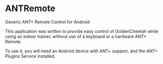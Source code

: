 # ANTRemote
Generic ANT+ Remote Control for Android

This application was written to provide easy control of GoldenCheetah while using an indoor trainer, without use of a 
keyboard or a hardware ANT+ Remote.

To use it, you will need an Android device with ANT+ support, and the ANT+ Plugins Service installed.
